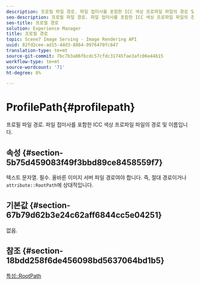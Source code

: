 ```yaml
---
description: 프로필 파일 경로. 파일 접미사를 포함한 ICC 색상 프로파일 파일의 경로 및 이름입니다.
seo-description: 프로필 파일 경로. 파일 접미사를 포함한 ICC 색상 프로파일 파일의 경로 및 이름입니다.
seo-title: 프로필 경로
solution: Experience Manager
title: 프로필 경로
topic: Scene7 Image Serving - Image Rendering API
uuid: 82fd2cee-ad15-4dd3-8864-9976470fc847
translation-type: tm+mt
source-git-commit: 7bc7b3a86fbcdc57cfdc31745fae3afc06e44b15
workflow-type: tm+mt
source-wordcount: '71'
ht-degree: 8%

---
```



# ProfilePath{#profilepath}

프로필 파일 경로. 파일 접미사를 포함한 ICC 색상 프로파일 파일의 경로 및 이름입니다.

## 속성 {#section-5b75d459083f49f3bbd89ce8458559f7}

텍스트 문자열. 필수. 올바른 이미지 서버 파일 경로여야 합니다. 즉, 절대 경로이거나 `attribute::RootPath`에 상대적입니다.

## 기본값 {#section-67b79d62b3e24c62aff6844cc5e04251}

없음.

## 참조 {#section-18bdd258f6de456098bd5637064bd1b5}

[특성::RootPath](../../../../../ir-api/material-cat/image-rendering-api-ref/c-ir-material-catalog/c-ir-attributes-reference/r-ir-rootpath.md#reference-a4d7c96b62e14fcbad1740c702f160f3)
